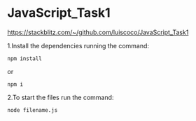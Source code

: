 # JavaScript_Task1

https://stackblitz.com/~/github.com/luiscoco/JavaScript_Task1

1.Install the dependencies running the command:
```
npm install
```
or
```
npm i
```

2.To start the files run the command:
```
node filename.js
```
